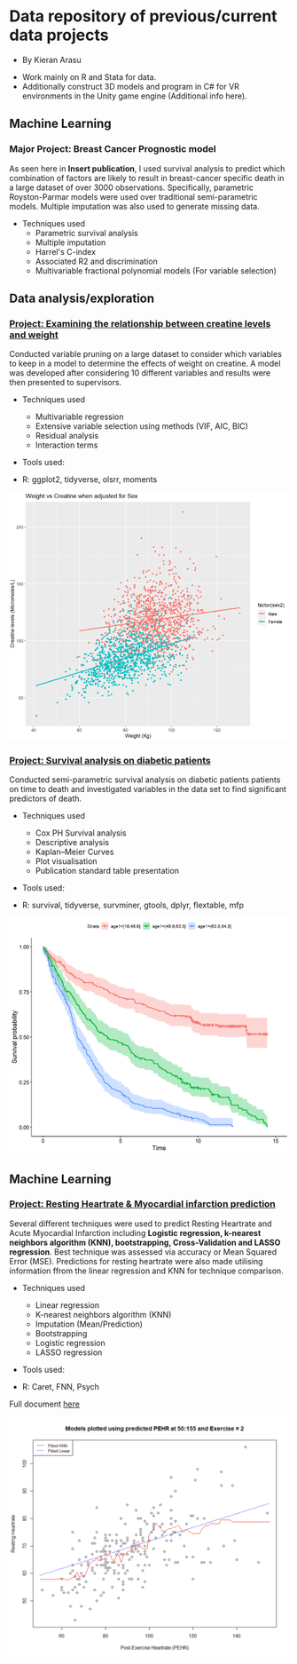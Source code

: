 # Data repository of previous/current data projects
* By Kieran Arasu
- Work mainly on R and Stata for data.
- Additionally construct 3D models and program in C# for VR environments in the Unity game engine (Additional info here).


## Machine Learning
### Major Project: Breast Cancer Prognostic model
As seen here in **Insert publication**, I used survival analysis to predict which combination of factors are likely to result in breast-cancer specific death in a large dataset of over 3000 observations. Specifically, parametric Royston-Parmar models were used over
traditional semi-parametric models. Multiple imputation was also used to generate missing data.

* Techniques used
  - Parametric survival analysis
  - Multiple imputation
  - Harrel's C-index
  - Associated R2 and discrimination
  - Multivariable fractional polynomial models (For variable selection)

## Data analysis/exploration
### [Project: Examining the relationship between creatine levels and weight](./data/CreatvsWeight.R)
Conducted variable pruning on a large dataset to consider which variables to keep in a model to determine the effects of weight on creatine. A model was developed after considering 10 different variables and results were then presented to supervisors.

* Techniques used
  - Multivariable regression
  - Extensive variable selection using methods (VIF, AIC, BIC)
  - Residual analysis
  - Interaction terms

* Tools used:
 - R: ggplot2, tidyverse, olsrr, moments

<img src="./images/GraphCW.png" width="600">


### [Project: Survival analysis on diabetic patients](./data/Survdiabetes.R)
Conducted semi-parametric survival analysis on diabetic patients patients on time to death and investigated variables in the data set to find significant predictors of death.

* Techniques used
  - Cox PH Survival analysis
  - Descriptive analysis
  - Kaplan–Meier Curves
  - Plot visualisation
  - Publication standard table presentation

* Tools used:
 - R: survival, tidyverse, survminer, gtools, dplyr, flextable, mfp

<img src="./images/GraphSA.png" width="600">


## Machine Learning
### [Project: Resting Heartrate & Myocardial infarction prediction](./data/RestingHRMI[ML].R)
Several different techniques were used to predict Resting Heartrate and Acute Myocardial Infarction including **Logistic regression, k-nearest neighbors algorithm (KNN), bootstrapping, Cross-Validation and LASSO 
regression**. Best technique was assessed via accuracy or Mean Squared Error (MSE). Predictions for resting heartrate were also made utilising information ffrom the linear regression and KNN for technique comparison.

* Techniques used
  - Linear regression
  - K-nearest neighbors algorithm (KNN)
  - Imputation (Mean/Prediction)
  - Bootstrapping
  - Logistic regression
  - LASSO regression

* Tools used:
 - R: Caret, FNN, Psych

Full document [here](./data/RestingHRMI[ML].pdf)

<img src="./images/GraphML.png" width="600">



<!---
KieranArasu/KieranArasu is a ✨ special ✨ repository because its `README.md` (this file) appears on your GitHub profile.
You can click the Preview link to take a look at your changes.
--->
